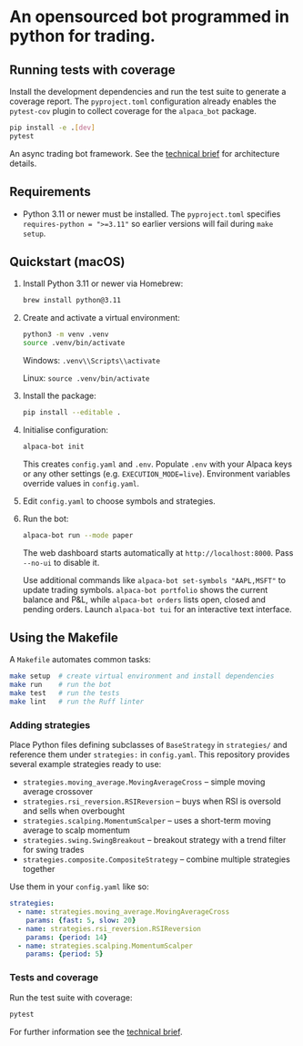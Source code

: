 # An opensourced bot programmed in python for trading.

## Running tests with coverage

Install the development dependencies and run the test suite to generate a
coverage report. The `pyproject.toml` configuration already enables the
`pytest-cov` plugin to collect coverage for the `alpaca_bot` package.

```bash
pip install -e .[dev]
pytest
```

An async trading bot framework. See the [technical brief](docs/TECHNICAL_BRIEF.md) for architecture details.

## Requirements

* Python 3.11 or newer must be installed. The `pyproject.toml` specifies
  `requires-python = ">=3.11"` so earlier versions will fail during `make setup`.

## Quickstart (macOS)

1. Install Python 3.11 or newer via Homebrew:

   ```bash
   brew install python@3.11
   ```

2. Create and activate a virtual environment:

   ```bash
   python3 -m venv .venv
   source .venv/bin/activate
   ```

   Windows: `.venv\\Scripts\\activate`
   
   Linux: `source .venv/bin/activate`

3. Install the package:

   ```bash
   pip install --editable .
   ```

4. Initialise configuration:

   ```bash
   alpaca-bot init
   ```

   This creates `config.yaml` and `.env`. Populate `.env` with your Alpaca keys
   or any other settings (e.g. `EXECUTION_MODE=live`). Environment variables
   override values in `config.yaml`.

5. Edit `config.yaml` to choose symbols and strategies.

6. Run the bot:

   ```bash
   alpaca-bot run --mode paper
   ```

   The web dashboard starts automatically at `http://localhost:8000`. Pass
   `--no-ui` to disable it.

   Use additional commands like `alpaca-bot set-symbols "AAPL,MSFT"` to update
   trading symbols. `alpaca-bot portfolio` shows the current balance and P&L,
   while `alpaca-bot orders` lists open, closed and pending orders.
   Launch `alpaca-bot tui` for an interactive text interface.

## Using the Makefile

A `Makefile` automates common tasks:

```bash
make setup  # create virtual environment and install dependencies
make run    # run the bot
make test   # run the tests
make lint   # run the Ruff linter
```

### Adding strategies

Place Python files defining subclasses of `BaseStrategy` in `strategies/` and reference them under `strategies:` in `config.yaml`.
This repository provides several example strategies ready to use:

* `strategies.moving_average.MovingAverageCross` – simple moving average crossover
* `strategies.rsi_reversion.RSIReversion` – buys when RSI is oversold and sells when overbought
* `strategies.scalping.MomentumScalper` – uses a short-term moving average to scalp momentum
* `strategies.swing.SwingBreakout` – breakout strategy with a trend filter for swing trades
* `strategies.composite.CompositeStrategy` – combine multiple strategies together

Use them in your `config.yaml` like so:

```yaml
strategies:
  - name: strategies.moving_average.MovingAverageCross
    params: {fast: 5, slow: 20}
  - name: strategies.rsi_reversion.RSIReversion
    params: {period: 14}
  - name: strategies.scalping.MomentumScalper
    params: {period: 5}
```

### Tests and coverage

Run the test suite with coverage:

```bash
pytest
```

For further information see the [technical brief](docs/TECHNICAL_BRIEF.md).